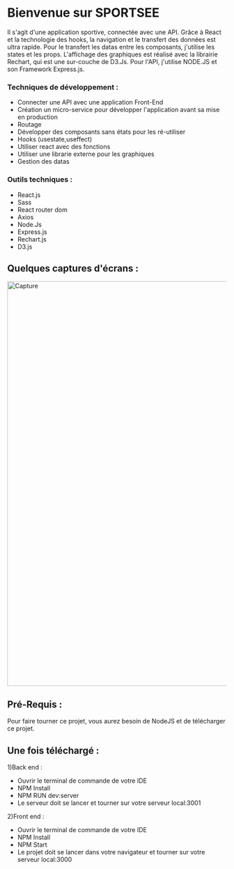 # Bienvenue sur SPORTSEE

Il s'agit d'une application sportive, connectée avec une API.
Grâce à React et la technologie des hooks, la navigation et le transfert des données est ultra rapide.
Pour le transfert les datas entre les composants, j'utilise les states et les props.
L'affichage des graphiques est réalisé avec la librairie Rechart, qui est une sur-couche de D3.Js.
Pour l'API, j'utilise NODE.JS et son Framework Express.js.


### Techniques de développement :

- Connecter une API avec une application Front-End
- Création un micro-service pour développer l'application avant sa mise en production
- Routage
- Développer des composants sans états pour les ré-utiliser
- Hooks (usestate,useffect)
- Utiliser react avec des fonctions
- Utiliser une librarie externe pour les graphiques
- Gestion des datas


### Outils techniques :

- React.js
- Sass
- React router dom
- Axios
- Node.Js
- Express.js
- Rechart.js
- D3.js


## Quelques captures d'écrans : 


<img width="930" alt="Capture" src="https://user-images.githubusercontent.com/73883090/152126363-87a693d0-7810-494b-a89e-91b8db792c64.PNG">



## Pré-Requis :
Pour faire tourner ce projet, vous aurez besoin de NodeJS et de télécharger ce projet.


## Une fois téléchargé :

1)Back end : 
- Ouvrir le terminal de commande de votre IDE
- NPM Install 
- NPM RUN dev:server 
- Le serveur doit se lancer et tourner sur votre serveur local:3001

2)Front end : 
- Ouvrir le terminal de commande de votre IDE
- NPM Install 
- NPM Start
- Le projet doit se lancer dans votre navigateur et tourner sur votre serveur local:3000





